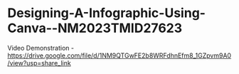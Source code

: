 # Designing-A-Infographic-Using-Canva--NM2023TMID27623
Video Demonstration - https://drive.google.com/file/d/1NM9QTGwFE2b8WRFdhnEfm8_1GZpvm9A0/view?usp=share_link
